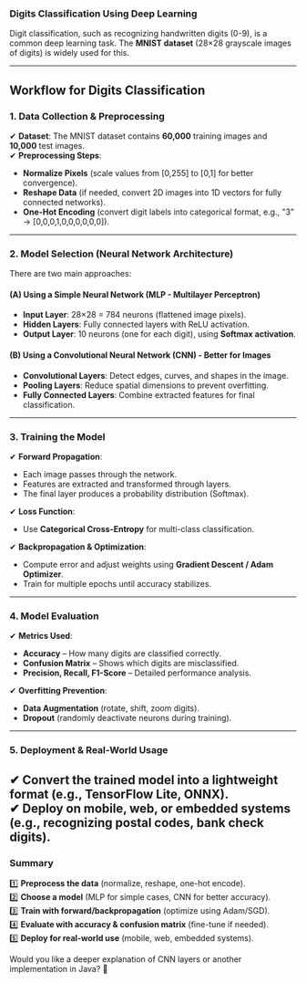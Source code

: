 ### **Digits Classification Using Deep Learning**
Digit classification, such as recognizing handwritten digits (0-9), is a common deep learning task. The **MNIST dataset** (28×28 grayscale images of digits) is widely used for this.

---

## **Workflow for Digits Classification**

### **1. Data Collection & Preprocessing**
✔ **Dataset**: The MNIST dataset contains **60,000** training images and **10,000** test images.  
✔ **Preprocessing Steps**:
- **Normalize Pixels** (scale values from [0,255] to [0,1] for better convergence).
- **Reshape Data** (if needed, convert 2D images into 1D vectors for fully connected networks).
- **One-Hot Encoding** (convert digit labels into categorical format, e.g., "3" → [0,0,0,1,0,0,0,0,0,0]).

---

### **2. Model Selection (Neural Network Architecture)**
There are two main approaches:

#### **(A) Using a Simple Neural Network (MLP - Multilayer Perceptron)**
- **Input Layer**: 28×28 = 784 neurons (flattened image pixels).
- **Hidden Layers**: Fully connected layers with ReLU activation.
- **Output Layer**: 10 neurons (one for each digit), using **Softmax activation**.

#### **(B) Using a Convolutional Neural Network (CNN) - Better for Images**
- **Convolutional Layers**: Detect edges, curves, and shapes in the image.
- **Pooling Layers**: Reduce spatial dimensions to prevent overfitting.
- **Fully Connected Layers**: Combine extracted features for final classification.

---

### **3. Training the Model**
✔ **Forward Propagation**:
- Each image passes through the network.
- Features are extracted and transformed through layers.
- The final layer produces a probability distribution (Softmax).

✔ **Loss Function**:
- Use **Categorical Cross-Entropy** for multi-class classification.

✔ **Backpropagation & Optimization**:
- Compute error and adjust weights using **Gradient Descent / Adam Optimizer**.
- Train for multiple epochs until accuracy stabilizes.

---

### **4. Model Evaluation**
✔ **Metrics Used**:
- **Accuracy** – How many digits are classified correctly.
- **Confusion Matrix** – Shows which digits are misclassified.
- **Precision, Recall, F1-Score** – Detailed performance analysis.

✔ **Overfitting Prevention**:
- **Data Augmentation** (rotate, shift, zoom digits).
- **Dropout** (randomly deactivate neurons during training).

---

### **5. Deployment & Real-World Usage**
✔ Convert the trained model into a lightweight format (e.g., TensorFlow Lite, ONNX).  
✔ Deploy on mobile, web, or embedded systems (e.g., recognizing postal codes, bank check digits).
---

### **Summary**
1️⃣ **Preprocess the data** (normalize, reshape, one-hot encode).  
2️⃣ **Choose a model** (MLP for simple cases, CNN for better accuracy).  
3️⃣ **Train with forward/backpropagation** (optimize using Adam/SGD).  
4️⃣ **Evaluate with accuracy & confusion matrix** (fine-tune if needed).  
5️⃣ **Deploy for real-world use** (mobile, web, embedded systems).

Would you like a deeper explanation of CNN layers or another implementation in Java? 🚀